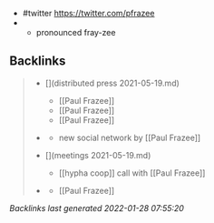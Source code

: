- #twitter https://twitter.com/pfrazee 
- - pronounced fray-zee

## Backlinks

> - [](distributed press 2021-05-19.md)
>   - [[Paul Frazee]]
>   - [[Paul Frazee]]
>   - [[Paul Frazee]]
>    
> - [](ctznry.md)
>   - new social network by [[Paul Frazee]]
>    
> - [](meetings 2021-05-19.md)
>   - [[hypha coop]] call with [[Paul Frazee]]
>    
> - [](ctzn.md)
>   - [[Paul Frazee]]

_Backlinks last generated 2022-01-28 07:55:20_
